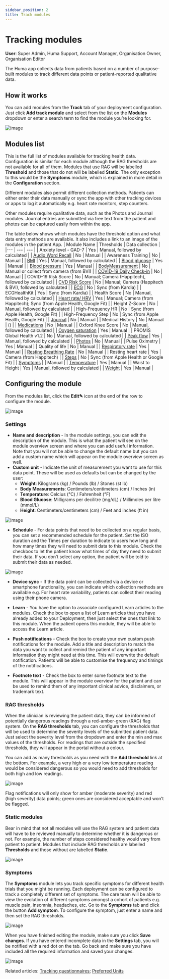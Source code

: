 ```yaml
---
sidebar_position: 2
title: Track modules 
---
```

# Tracking modules
**User**: Super Admin, Huma Support, Account Manager, Organisation Owner, Organisation Editor

The Huma app collects data from patients based on a number of purpose-built modules to track different data points or patient-reported qualitative data. 
## How it works
You can add modules from the **Track** tab of your deployment configuration. Just click **Add track module** and select from the list on the **Modules** dropdown or enter a search term to find the module you’re looking for.

![image](https://user-images.githubusercontent.com/110832367/183849927-a7f16008-7af3-450d-818d-7474efad6d95.png)

## Modules list
This is the full list of modules available for tracking health data. Configuration is similar for each module although the RAG thresholds are not available for all of them. Modules that use RAG will be labelled **Threshold** and those that do not will be labelled **Static**. The only exception to this would be the **Symptoms** module, which is explained in more detail in the **Configuration** section.

Different modules also permit different collection methods. Patients can either enter their data manually or sync the app with other tracking devices or apps to log it automatically e.g. heart rate monitors, step counters. 

Other modules require qualitative data, such as the Photos and Journal modules. Journal entries are submitted via free text from the patient and photos can be captured easily from within the app. 

The table below shows which modules have the threshold option and what data entry methods are available. It also includes a link to an image of the modules in the patient App.
| Module Name | Thresholds | Data collection | 
|--- | --- | --- | 
| Anxiety level - GAD-7 | Yes | Manual, followed by calculated | 
| [Audio Word Recall](https://github.com/huma-engineering/huma-docs/blob/baf6584b5f17a3684f7c06b76afe575bf60791ea/data-collection/modules/general/audio-word-recall.md) | No | Manual | 
| Awareness Training | No | Manual | 
| [BMI](https://github.com/huma-engineering/huma-docs/blob/baf6584b5f17a3684f7c06b76afe575bf60791ea/data-collection/modules/physiological/bmi.md) | Yes | Manual, followed by calculated | 
| [Blood glucose](https://github.com/huma-engineering/huma-docs/blob/baf6584b5f17a3684f7c06b76afe575bf60791ea/data-collection/modules/physiological/blood-glucose.md) | Yes | Manual | 
| [Blood pressure](https://github.com/huma-engineering/huma-docs/blob/baf6584b5f17a3684f7c06b76afe575bf60791ea/data-collection/modules/physiological/blood-pressure.md) | Yes | Manual |
| [BodyMeasurement](https://github.com/huma-engineering/huma-docs/blob/baf6584b5f17a3684f7c06b76afe575bf60791ea/data-collection/modules/physiological/body-measurement.md) | No | Manual or collect from camera (from BVI) | 
| [COVID-19 Daily Check-in](https://github.com/huma-engineering/huma-docs/blob/baf6584b5f17a3684f7c06b76afe575bf60791ea/data-collection/modules/general/audio-word-recall.md) | No | Manual |
| COVID-19 Risk Score | No | Manual; Camera (Happitech), followed by calculated | 
| [CVD Risk Score](https://github.com/huma-engineering/huma-docs/blob/baf6584b5f17a3684f7c06b76afe575bf60791ea/data-collection/modules/risk-scores/cvd-score.md) | No | Manual; Camera (Happitech & BVI), followed by calculated |
| [ECG](https://github.com/huma-engineering/huma-docs/blob/baf6584b5f17a3684f7c06b76afe575bf60791ea/data-collection/modules/physiological/ecg.md) | No | Sync (from Kardia) |
| ECGHealthKit | Yes | Sync (from Kardia) | 
| Health Score | No | Manual, followed by calculated | 
| [Heart rate/ HRV](https://github.com/huma-engineering/huma-docs/blob/baf6584b5f17a3684f7c06b76afe575bf60791ea/data-collection/modules/physiological/heart-rate.md) | Yes | Manual; Camera (from Happitech); Sync (from Apple Health, Google Fit) | 
| Height Z-Score | No | Manual, followed by calculated | 
| High-Frequency HR | No | Sync (from Apple Health, Google Fit) | 
| High-Frequency Step | No | Sync (from Apple Health, Google Fit) | 
| [Journal](https://github.com/huma-engineering/huma-docs/blob/baf6584b5f17a3684f7c06b76afe575bf60791ea/data-collection/modules/general/journal.md) | No | Manual | 
| Medical History | No | Manual | () |
| [Medications](https://github.com/huma-engineering/huma-docs/blob/baf6584b5f17a3684f7c06b76afe575bf60791ea/data-collection/modules/physiological/medications.md) | No | Manual | 
| Oxford Knee Score | No | Manual, followed by calculated | 
| [Oxygen saturation](https://github.com/huma-engineering/huma-docs/blob/baf6584b5f17a3684f7c06b76afe575bf60791ea/data-collection/modules/physiological/oxygen-saturation.md) | Yes | Manual | 
| PROMIS Global Health v1.2 | No | Manual, followed by calculated | 
| [Peak flow](https://github.com/huma-engineering/huma-docs/blob/baf6584b5f17a3684f7c06b76afe575bf60791ea/data-collection/modules/physiological/peak-flow.md) | Yes | Manual, followed by calculated | 
| [Photos](https://github.com/huma-engineering/huma-docs/blob/baf6584b5f17a3684f7c06b76afe575bf60791ea/data-collection/modules/general/photos.md) | No | Manual |
| Pulse Oximetry | Yes | Manual | 
| Quality of life | No | Manual | 
| [Respiratory rate](https://github.com/huma-engineering/huma-docs/blob/baf6584b5f17a3684f7c06b76afe575bf60791ea/data-collection/modules/physiological/respiratory-rate.md) | Yes | Manual |
| [Resting Breathing Rate](https://github.com/huma-engineering/huma-docs/blob/baf6584b5f17a3684f7c06b76afe575bf60791ea/data-collection/modules/physiological/resting-breathing-rate.md) | No | Manual | 
| Resting heart rate | Yes | Camera (from Happitech) | 
| [Steps](https://github.com/huma-engineering/huma-docs/blob/baf6584b5f17a3684f7c06b76afe575bf60791ea/data-collection/modules/general/steps.md) | No | Sync (from Apple Health or Google Fit) | 
| [Symptoms](https://github.com/huma-engineering/huma-docs/blob/baf6584b5f17a3684f7c06b76afe575bf60791ea/data-collection/modules/general/symptoms.md) | | Manual | 
| [Temperature](https://github.com/huma-engineering/huma-docs/blob/baf6584b5f17a3684f7c06b76afe575bf60791ea/data-collection/modules/physiological/temperature.md) | Yes | Manual |
| Waist to Height | Yes | Manual, followed by calculated | 
| [Weight](https://github.com/huma-engineering/huma-docs/blob/baf6584b5f17a3684f7c06b76afe575bf60791ea/data-collection/modules/physiological/weight.md) | Yes | Manual | 

## Configuring the module
From the modules list, click the **Edit✎** icon at the end of the row to configure the module.

![image](https://user-images.githubusercontent.com/110832367/183850084-b6354410-781d-4873-a452-002907428bf8.png)

### Settings
- **Name and description** - In the module settings, you can edit the description of the module. This is what the patient will see on the module overview screen and where you can add useful information. Note that you will not be able to change the default name but you can add a custom name which will appear on the module overview screen as well. 
- **Custom unit** - Indicate the unit of measurement you want to use for this data point. These will be used as defaults but can be changed by the user:
    - **Weight**: Kilograms (kg) / Pounds (lb) / Stones (st lb)
    - **Body Measurements**: Centimeters/centimeters (cm) / Inches (in)
    - **Temperature**: Celcius (°C) / Fahrenheit (°F)
    - **Blood Glucose**: Milligrams per decilitre (mg/dL) / Millimoles per litre (mmol/L)
    - **Height**: Centimeters/centimeters (cm) / Feet and inches (ft in)

![image](https://user-images.githubusercontent.com/110832367/183850157-13b57ed0-7f1c-4736-b99e-9322c08bb181.png)

- **Schedule** - For data points that need to be collected on a regular basis, you can set a recommended schedule for the patient. Set the ISO duration and the Times per duration to indicate to users how long and how many times they will need to submit data to this module. Check the checkbox to let the patient know what times of day they need to submit their data. If you don’t select any option, the patient will be told to submit their data as needed.

![image](https://user-images.githubusercontent.com/110832367/183850225-b9dfa900-86fc-4e96-88ce-4d4bc9bb8682.png)

- **Device sync** - If the data point can be collected via a device or smartphone functionality, you can indicate which collection methods are available e.g. For heart rate variability, patients can collect their reading using their phone camera.
 
- **Learn** - You have the option to associate configured Learn articles to the modules. Check the box to open a list of Learn articles that you have already added to your Deployment, then just select the ones that link to this module. When the patient opens this module, they will be able to access the Learn article.

- **Push notifications** - Check the box to create your own custom push notifications for the module. Add a title and description to match the data you want to collect and remind the patient of any important information they might need at this time. This will overwrite the default notification. Patients will be able to customise the frequency and timings of the notifications.

- **Footnote text** - Check the box to enter some footnote text to the module. This will appear in the module overview for the patient and can be used to remind them of any important clinical advice, disclaimers, or trademark text.

### RAG thresholds 
When the clinician is reviewing the patient data, they can be informed of potentially dangerous readings through a red-amber-green (RAG) flag system. On the **RAG thresholds** tab, you can configure the thresholds that will be used to determine the severity levels of the submitted patient data. Just select the severity level from the dropdown and enter the min and max values of the thresholds. For readings that are outside the specified thresholds, they will appear in the portal without a colour.

You can add as many thresholds as you need with the **Add threshold** link at the bottom. For example, a very high or a very low temperature reading would be considered dangerous so you would need to add thresholds for both high and low readings.

![image](https://user-images.githubusercontent.com/110832367/183850328-a5987b33-26a5-4d64-9cd0-0785af17cf73.png)

Flag notifications will only show for amber (moderate severity) and red (high severity) data points; green ones are considered acceptable and won’t be flagged. 

### Static modules
Bear in mind that not all modules will use the RAG system and patient data will have to be reviewed manually to determine whether it is dangerous or not. For example, the number of steps considered healthy would vary from patient to patient. Modules that include RAG thresholds are labelled **Thresholds** and those without are labelled **Static**. 

![image](https://user-images.githubusercontent.com/110832367/183850425-1200092e-645d-4eb9-b583-2d456826b27c.png)

### Symptoms
The **Symptoms** module lets you track specific symptoms for different health trials that you might be running. Each deployment can be configured to track a completely different set of symptoms. The care team will be able to view the evolution of different symptoms amongst a cohort of patients e.g. muscle pain, insomnia, headaches, etc.
Go to the **Symptoms** tab and click the button **Add symptom**. To configure the symptom, just enter a name and then set the RAG thresholds.

![image](https://user-images.githubusercontent.com/110832367/183850554-3ca7a330-b77f-4df6-9ebf-401a45275980.png)

When you have finished editing the module, make sure you click **Save changes**.
If you have entered incomplete data in the **Settings** tab, you will be notified with a red dot on the tab. Go back and make sure you have included all the required information and saved your changes.

![image](https://user-images.githubusercontent.com/110832367/183850659-d4834513-46d0-42af-b922-57af1a39cd3f.png)

Related articles: [Tracking questionnaires](https://github.com/huma-engineering/huma-docs/blob/0d6c7b7d55ae2cb9c6968ce84e405c67a9323b53/data-collection/AdminPortal/Managing%20Deployments/Configuring%20the%20content/Tracking%20questionnaires.md); [Preferred Units](https://github.com/huma-engineering/huma-docs/blob/baf6584b5f17a3684f7c06b76afe575bf60791ea/data-collection/AdminPortal/Managing%20Deployments/Configuring%20the%20user%20onboarding/Preferred%20units.md) 
